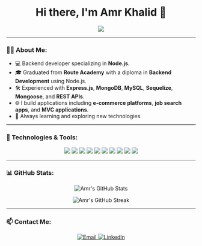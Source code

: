
<h1 align="center">Hi there, I'm Amr Khalid 👋</h1>

<p align="center">
  <a href="https://github.com/amr641">
    <img src="https://readme-typing-svg.herokuapp.com?color=36BCF7&center=true&vCenter=true&lines=Backend+Developer;Node.js+Specialist;JavaScript+%2F+TypeScript+Enthusiast;MongoDB+%2F+MySQL+Expert" />
  </a>
</p>

---

### 👨‍💻 About Me:
- 💻 Backend developer specializing in **Node.js**.
- 🎓 Graduated from **Route Academy** with a diploma in **Backend Development** using Node.js.
- 🛠️ Experienced with **Express.js**, **MongoDB**, **MySQL**, **Sequelize**, **Mongoose**, and **REST APIs**.
- 🌐 I build applications including **e-commerce platforms**, **job search apps**, and **MVC applications**.
- 🚀 Always learning and exploring new technologies.

---

### 🔧 Technologies & Tools:
<p align="center">
  <img src="https://img.shields.io/badge/Node.js-339933?style=for-the-badge&logo=nodedotjs&logoColor=white" />
  <img src="https://img.shields.io/badge/Express.js-000000?style=for-the-badge&logo=express&logoColor=white" />
  <img src="https://img.shields.io/badge/JavaScript-FF5733?style=for-the-badge&logo=javascript&logoColor=white" />
  <img src="https://img.shields.io/badge/TypeScript-007ACC?style=for-the-badge&logo=typescript&logoColor=white" />
  <img src="https://img.shields.io/badge/MongoDB-47A248?style=for-the-badge&logo=mongodb&logoColor=white" />
  <img src="https://img.shields.io/badge/MySQL-4479A1?style=for-the-badge&logo=mysql&logoColor=white" />
  <img src="https://img.shields.io/badge/SQL-4479A1?style=for-the-badge&logo=sql&logoColor=white" />
  <img src="https://img.shields.io/badge/Sequelize-52B0E7?style=for-the-badge&logo=sequelize&logoColor=white" />
  <img src="https://img.shields.io/badge/Mongoose-52B0E7?style=for-the-badge&logo=mongoose&logoColor=white" />
  <img src="https://img.shields.io/badge/Git-F05032?style=for-the-badge&logo=git&logoColor=white" />
</p>

---

### 📊 GitHub Stats:
<p align="center">
  <img src="https://github-readme-stats.vercel.app/api?username=amr641&show_icons=true&theme=radical" alt="Amr's GitHub Stats" />
</p>

<p align="center">
  <img src="https://github-readme-streak-stats.herokuapp.com/?user=amr641&theme=radical" alt="Amr's GitHub Streak" />
</p>

---

### 📫 Contact Me:
<p align="center">
  <a href="mailto:amr514863@gmail.com">
    <img src="https://img.shields.io/badge/Email-D14836?style=for-the-badge&logo=gmail&logoColor=white" alt="Email"/>
  </a>
  <a href="https://www.linkedin.com/in/amr-gad-663a142b6/">
    <img src="https://img.shields.io/badge/LinkedIn-0077B5?style=for-the-badge&logo=linkedin&logoColor=white" alt="LinkedIn"/>
  </a>
</p>

